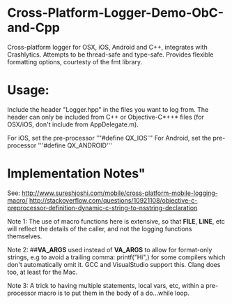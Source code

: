 # Cross-Platform-Logger-Demo-ObC-and-Cpp

Cross-platform logger for OSX, iOS, Android and C++, integrates with Crashlytics. Attempts to be thread-safe and type-safe. Provides flexible formatting options, courtesty of the fmt library.

# Usage:

Include the header "Logger.hpp" in the files you want to log from. The header can only be included from C++ or Objective-C*++* files (for OSX/iOS, don't include from AppDelegate.m).  

For iOS, set the pre-processor '''#define QX_IOS'''
For Android, set the pre-processor '''#define QX_ANDROID'''


# Implementation Notes"

See:
  http://www.sureshjoshi.com/mobile/cross-platform-mobile-logging-macro/
  http://stackoverflow.com/questions/10921108/objective-c-preprocessor-definition-dynamic-c-string-to-nsstring-declaration

Note 1: The use of macro functions here is extensive, so that __FILE__,
__LINE__, etc will reflect the details of the caller, and not the
logging functions themselves.

Note 2: ##__VA_ARGS__ used instead of __VA_ARGS__ to allow for format-only
strings, e.g to avoid a trailing comma: printf("Hi",) for some compilers
which don't automatically omit it. GCC and VisualStudio support this. 
Clang does too, at least for the Mac.

Note 3: A trick to having multiple statements, local vars, etc, within a pre-processor 
macro is to put them in the body of a do...while loop.
